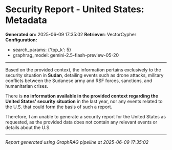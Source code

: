 # Security Report - United States: Metadata

**Generated on:** 2025-06-09 17:35:02
**Retriever:** VectorCypher
**Configuration:**
- search_params: {'top_k': 5}
- graphrag_model: gemini-2.5-flash-preview-05-20

---

Based on the provided context, the information pertains exclusively to the security situation in **Sudan**, detailing events such as drone attacks, military conflicts between the Sudanese army and RSF forces, sanctions, and humanitarian crises.

There is **no information available in the provided context regarding the United States' security situation** in the last year, nor any events related to the U.S. that could form the basis of such a report.

Therefore, I am unable to generate a security report for the United States as requested, as the provided data does not contain any relevant events or details about the U.S.

---

*Report generated using GraphRAG pipeline at 2025-06-09 17:35:02*